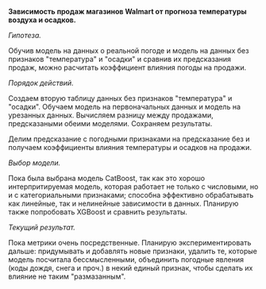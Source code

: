 **Зависимость продаж  магазинов Walmart от прогноза температуры воздуха и осадков.**

*Гипотеза.*

Обучив модель на данных о реальной погоде и модель на данных без признаков "температура" и "осадки" и сравнив их предсказания продаж, можно расчитать коэффициент влияния погоды на продажи.  

*Порядок действий.*

Создаем вторую таблицу данных без признаков "температура" и "осадки". 
Обучаем модель на первоначальных данных и модель на урезанных данных.
Вычисляем разницу между продажами, предсказаными обеими моделями. Сохраняем результаты.

Делим предсказание с погодными признаками на предсказание без и получаем коэффициенты влияния температуры и осадков на продажи. 

*Выбор модели.*

Пока была выбрана модель CatBoost, так как это хорошо интерпритируемая модель, которая работает не только с числовыми, но и с категориальными признаками; способна эффективно обрабатывать как линейные, так и нелинейные зависимости в данных.
Планирую также попробовать XGBoost и сравнить результаты.

*Текущий результат.*

Пока метрики очень посредственные. Планирую экспериментировать дальше: придумывать и добавлять новые признаки, удалить те, которые модель посчитала бессмысленными, объединить погодные явления (коды дождя, снега и проч.) в некий единый признак, чтобы сделать их влияние не таким "размазанным".  

